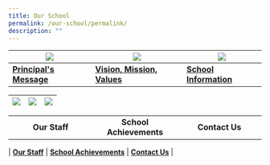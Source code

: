 ```yaml
---
title: Our School
permalink: /our-school/permalink/
description: ""
---
```

| ![](/images/Principal-Message.ico) | ![](/images/VMV.ico) | ![](/images/School%20Information.ico) |
| -------- | -------- | -------- |
| **[Principal's Message](/our-school/principals-message/)**     | **[Vision, Mission, Values](/our-school/vision-mission-values/)**     | **[School Information](/our-school/school-information/school-history/)**     |


| ![](/images/Our%20Staff.ico) | ![](/images/School%20Achievements01.ico) | ![](/images/Contact%20Us1.ico) |
| -------- | -------- | -------- |
<table style="width: 100%; border-collapse: collapse;">
<tbody>
<tr>
<td style="width: 33.3333%; text-align: center;"><strong>Our Staff</strong></td>
<td style="width: 33.3333%; text-align: center;"><strong>School Achievements</strong></td>
<td style="width: 33.3333%; text-align: center;"><strong>Contact Us</strong></td>
</tr>
</tbody>
</table>




| **[Our Staff](/our-school/our-staff/school-management-team/)**     | **[School Achievements](/our-school/school-achievements/2023/)**     | **[Contact Us](/our-school/contact-us/)**     |